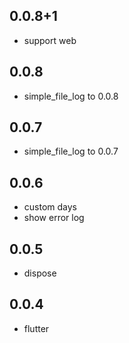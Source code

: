## 0.0.8+1

* support web

## 0.0.8

* simple_file_log to 0.0.8

## 0.0.7

* simple_file_log to 0.0.7

## 0.0.6

* custom days
* show error log

## 0.0.5

* dispose

## 0.0.4

* flutter
